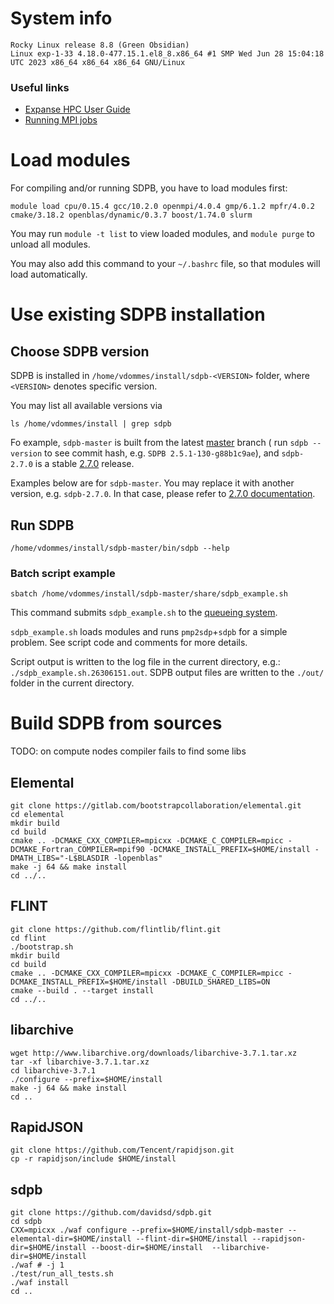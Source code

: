 # System info

    Rocky Linux release 8.8 (Green Obsidian)
    Linux exp-1-33 4.18.0-477.15.1.el8_8.x86_64 #1 SMP Wed Jun 28 15:04:18 UTC 2023 x86_64 x86_64 x86_64 GNU/Linux

### Useful links

- [Expanse HPC User Guide](https://www.sdsc.edu/support/user_guides/expanse.html)
- [Running MPI jobs](https://www.sdsc.edu/support/user_guides/expanse.html#running)

# Load modules

For compiling and/or running SDPB, you have to load modules first:

    module load cpu/0.15.4 gcc/10.2.0 openmpi/4.0.4 gmp/6.1.2 mpfr/4.0.2 cmake/3.18.2 openblas/dynamic/0.3.7 boost/1.74.0 slurm

You may run `module -t list` to view loaded modules,
and `module purge` to unload all modules.

You may also add this command to your `~/.bashrc` file, so that modules will load automatically.

# Use existing SDPB installation

## Choose SDPB version

SDPB is installed in `/home/vdommes/install/sdpb-<VERSION>` folder,
where `<VERSION>` denotes specific version.

You may list all available versions via

    ls /home/vdommes/install | grep sdpb

Fo example, `sdpb-master` is built from the latest [master](https://github.com/davidsd/sdpb/tree/master) branch (
run `sdpb --version` to see commit hash, e.g. `SDPB 2.5.1-130-g88b1c9ae`),
and `sdpb-2.7.0` is a stable [2.7.0](https://github.com/davidsd/sdpb/releases/tag/2.7.0) release.

Examples below are for `sdpb-master`.
You may replace it with another version, e.g. `sdpb-2.7.0`.
In that case, please refer
to [2.7.0 documentation](https://github.com/davidsd/sdpb/blob/2.7.0/docs/site_installs/Expanse.md).

## Run SDPB

    /home/vdommes/install/sdpb-master/bin/sdpb --help

### Batch script example

    sbatch /home/vdommes/install/sdpb-master/share/sdpb_example.sh

This command submits `sdpb_example.sh` to
the [queueing system](https://www.sdsc.edu/support/user_guides/expanse.html#running).

`sdpb_example.sh` loads modules and runs `pmp2sdp`+`sdpb` for a simple problem.
See script code and comments for more details.

Script output is written to the log file in the current directory, e.g.:
`./sdpb_example.sh.26306151.out`.
SDPB output files are written to the `./out/` folder in the current directory.

# Build SDPB from sources

TODO: on compute nodes compiler fails to find some libs

## Elemental

    git clone https://gitlab.com/bootstrapcollaboration/elemental.git
    cd elemental
    mkdir build
    cd build
    cmake .. -DCMAKE_CXX_COMPILER=mpicxx -DCMAKE_C_COMPILER=mpicc -DCMAKE_Fortran_COMPILER=mpif90 -DCMAKE_INSTALL_PREFIX=$HOME/install -DMATH_LIBS="-L$BLASDIR -lopenblas"
    make -j 64 && make install
    cd ../..

## FLINT

    git clone https://github.com/flintlib/flint.git
    cd flint
    ./bootstrap.sh    
    mkdir build
    cd build
    cmake .. -DCMAKE_CXX_COMPILER=mpicxx -DCMAKE_C_COMPILER=mpicc -DCMAKE_INSTALL_PREFIX=$HOME/install -DBUILD_SHARED_LIBS=ON
    cmake --build . --target install
    cd ../..

## libarchive

    wget http://www.libarchive.org/downloads/libarchive-3.7.1.tar.xz
    tar -xf libarchive-3.7.1.tar.xz
    cd libarchive-3.7.1
    ./configure --prefix=$HOME/install
    make -j 64 && make install
    cd ..

## RapidJSON

    git clone https://github.com/Tencent/rapidjson.git
    cp -r rapidjson/include $HOME/install

## sdpb

    git clone https://github.com/davidsd/sdpb.git
    cd sdpb
    CXX=mpicxx ./waf configure --prefix=$HOME/install/sdpb-master --elemental-dir=$HOME/install --flint-dir=$HOME/install --rapidjson-dir=$HOME/install --boost-dir=$HOME/install  --libarchive-dir=$HOME/install
    ./waf # -j 1
    ./test/run_all_tests.sh
    ./waf install
    cd ..
